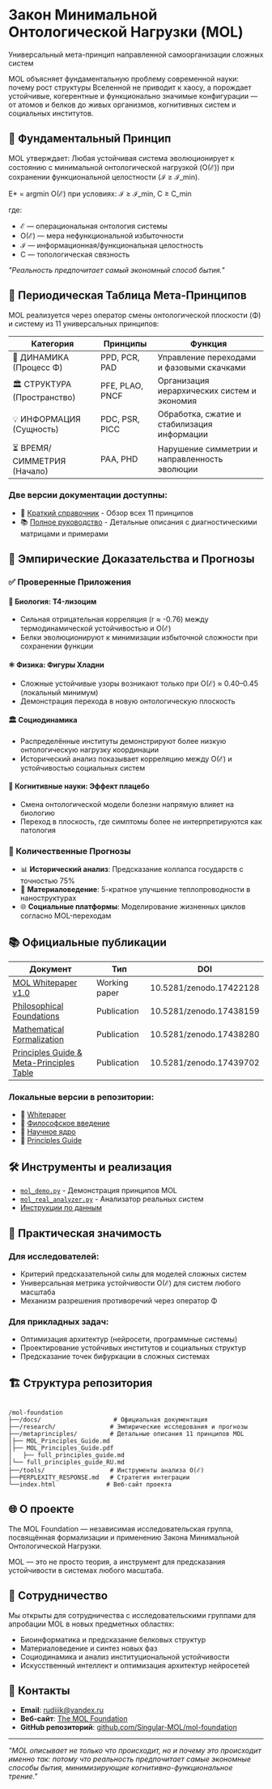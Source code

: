 # Закон Минимальной Онтологической Нагрузки (MOL)

Универсальный мета-принцип направленной самоорганизации сложных систем

MOL объясняет фундаментальную проблему современной науки: почему рост структуры Вселенной не приводит к хаосу, а порождает устойчивые, когерентные и функционально значимые конфигурации — от атомов и белков до живых организмов, когнитивных систем и социальных институтов.

## 🎯 Фундаментальный Принцип

MOL утверждает: Любая устойчивая система эволюционирует к состоянию с минимальной онтологической нагрузкой (O(ℰ)) при сохранении функциональной целостности (ℐ ≥ ℐ_min).

E* = argmin O(ℰ) при условиях: ℐ ≥ ℐ_min, C ≥ C_min

где:
- ℰ — операциональная онтология системы
- O(ℰ) — мера нефункциональной избыточности  
- ℐ — информационная/функциональная целостность
- C — топологическая связность

*"Реальность предпочитает самый экономный способ бытия."*

## 🧩 Периодическая Таблица Мета-Принципов

MOL реализуется через оператор смены онтологической плоскости (Φ) и систему из 11 универсальных принципов:

| Категория | Принципы | Функция |
|-----------|----------|---------|
| 🔄 ДИНАМИКА (Процесс Φ) | PPD, PCR, PAD | Управление переходами и фазовыми скачками |
| 🏛️ СТРУКТУРА (Пространство) | PFE, PLAO, PNCF | Организация иерархических систем и экономия |
| 💡 ИНФОРМАЦИЯ (Сущность) | PDC, PSR, PICC | Обработка, сжатие и стабилизация информации |
| ⏳ ВРЕМЯ/СИММЕТРИЯ (Начало) | PAA, PHD | Нарушение симметрии и направленность эволюции |

### Две версии документации доступны:

- 📖 [Краткий справочник](metaprinciples/MOL_Principles_Guide.md) - Обзор всех 11 принципов
- 📚 [Полное руководство](metaprinciples/full_principles_guide_RU.md) - Детальные описания с диагностическими матрицами и примерами

## 🔬 Эмпирические Доказательства и Прогнозы

### ✅ Проверенные Приложения

#### 🧬 Биология: T4-лизоцим
- Сильная отрицательная корреляция (r ≈ -0.76) между термодинамической устойчивостью и O(ℰ)
- Белки эволюционируют к минимизации избыточной сложности при сохранении функции

#### ⚛️ Физика: Фигуры Хладни  
- Сложные устойчивые узоры возникают только при O(ℰ) ≈ 0.40–0.45 (локальный минимум)
- Демонстрация перехода в новую онтологическую плоскость

#### 🏛️ Социодинамика
- Распределённые институты демонстрируют более низкую онтологическую нагрузку координации
- Исторический анализ показывает корреляцию между O(ℰ) и устойчивостью социальных систем

#### 🧠 Когнитивные науки: Эффект плацебо
- Смена онтологической модели болезни напрямую влияет на биологию
- Переход в плоскость, где симптомы более не интерпретируются как патология

### 🚀 Количественные Прогнозы

- 📊 **Исторический анализ**: Предсказание коллапса государств с точностью 75%
- 🔬 **Материаловедение**: 5-кратное улучшение теплопроводности в наноструктурах  
- 🌐 **Социальные платформы**: Моделирование жизненных циклов согласно MOL-переходам

## 📚 Официальные публикации

| Документ | Тип | DOI |
|----------|-----|-----|
| [MOL Whitepaper v1.0](https://doi.org/10.5281/zenodo.17422128) | Working paper | 10.5281/zenodo.17422128 |
| [Philosophical Foundations](https://doi.org/10.5281/zenodo.17438159) | Publication | 10.5281/zenodo.17438159 |
| [Mathematical Formalization](https://doi.org/10.5281/zenodo.17438280) | Publication | 10.5281/zenodo.17438280 |
| [Principles Guide & Meta-Principles Table](https://doi.org/10.5281/zenodo.17439702) | Publication | 10.5281/zenodo.17439702 |

### Локальные версии в репозитории:

- 📄 [Whitepaper](docs/whitepaper.md)
- 🎯 [Философское введение](docs/philosophical_foundations.md)  
- 🔬 [Научное ядро](docs/mathematical_formalization.md)
- 🧩 [Principles Guide](metaprinciples/full_principles_guide_RU.md)

## 🛠 Инструменты и реализация

- [`mol_demo.py`](tools/mol_demo.py) - Демонстрация принципов MOL
- [`mol_real_analyzer.py`](tools/mol_real_analyzer.py) - Анализатор реальных систем
- [Инструкции по данным](tools/DATA_INSTRUCTIONS.md)

## 🎯 Практическая значимость

### Для исследователей:
- Критерий предсказательной силы для моделей сложных систем
- Универсальная метрика устойчивости O(ℰ) для систем любого масштаба  
- Механизм разрешения противоречий через оператор Φ

### Для прикладных задач:
- Оптимизация архитектур (нейросети, программные системы)
- Проектирование устойчивых институтов и социальных структур
- Предсказание точек бифуркации в сложных системах

## 🏗 Структура репозитория
```

/mol-foundation
├──/docs/                    # Официальная документация
├──/research/               # Эмпирические исследования и прогнозы
├──/metaprinciples/         # Детальные описания 11 принципов MOL
│├── MOL_Principles_Guide.md
│├── MOL_Principles_Guide.pdf
│   ├── full_principles_guide.md
│└── full_principles_guide_RU.md
├──/tools/                  # Инструменты анализа O(ℰ)
├──PERPLEXITY_RESPONSE.md   # Стратегия интеграции
└──index.html              # Веб-сайт проекта

```

## 🌐 О проекте

The MOL Foundation — независимая исследовательская группа, посвящённая формализации и применению Закона Минимальной Онтологической Нагрузки.

MOL — это не просто теория, а инструмент для предсказания устойчивости в системах любого масштаба.

## 🤝 Сотрудничество

Мы открыты для сотрудничества с исследовательскими группами для апробации MOL в новых предметных областях:

- Биоинформатика и предсказание белковых структур
- Материаловедение и синтез новых фаз  
- Социодинамика и анализ институциональной устойчивости
- Искусственный интеллект и оптимизация архитектур нейросетей

## 📧 Контакты

- **Email**: [rudiiik@yandex.ru](mailto:rudiiik@yandex.ru)
- **Веб-сайт**: [The MOL Foundation](https://singular-mol.github.io/mol-foundation/)
- **GitHub репозиторий**: [github.com/Singular-MOL/mol-foundation](https://github.com/Singular-MOL/mol-foundation)

---

*"MOL описывает не только что происходит, но и почему это происходит именно так: потому что реальность предпочитает самые экономные способы бытия, минимизирующие когнитивно-функциональное трение."*
